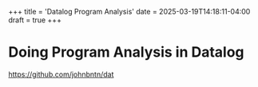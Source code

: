 +++
title = 'Datalog Program Analysis'
date = 2025-03-19T14:18:11-04:00
draft = true
+++

# Doing Program Analysis in Datalog

https://github.com/johnbntn/dat